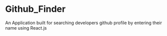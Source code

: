 # Github_Finder
An Application built for searching developers github profile by entering their name using React.js
